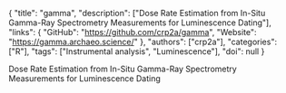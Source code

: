 {
  "title": "gamma",
  "description": ["Dose Rate Estimation from In-Situ Gamma-Ray Spectrometry Measurements for Luminescence Dating"],
  "links": {
    "GitHub": "https://github.com/crp2a/gamma",
    "Website": "https://gamma.archaeo.science/"
  },
  "authors": ["crp2a"],
  "categories": ["R"],
  "tags": ["Instrumental analysis", "Luminescence"],
  "doi": null
}

<!-- Generated by csv2md.R – do not edit by hand -->

Dose Rate Estimation from In-Situ Gamma-Ray Spectrometry Measurements for Luminescence Dating